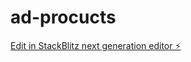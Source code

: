 # ad-procucts

[Edit in StackBlitz next generation editor ⚡️](https://stackblitz.com/~/github.com/mr-afsal-pc/ad-procucts)